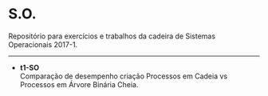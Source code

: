 # S.O.

Repositório para exercícios e trabalhos da cadeira de Sistemas Operacionais 2017-1.

------------------------------------------------------------------------------

- <b>t1-SO</b><br/>
    Comparação de desempenho criação Processos em Cadeia vs Processos em Árvore Binária Cheia.

